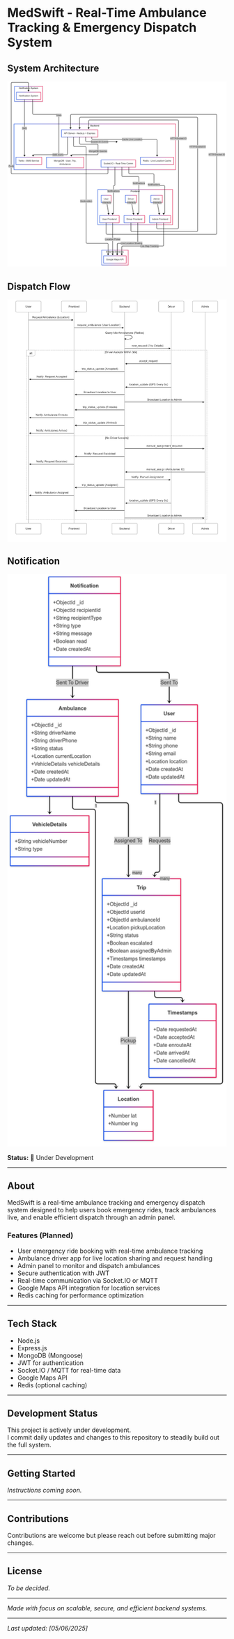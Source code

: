 # MedSwift - Real-Time Ambulance Tracking & Emergency Dispatch System

## System Architecture
![System Architecture](./System%20Arch%20(MedSwift).png)
## Dispatch Flow
<img src="./Booking%20Dispach%20Flow%20(MedSwift).png" alt="Dispatch Flow" width="600" />

## Notification
<img src="./Data%20Model%20(%20Medswift%20).png" alt="Notification System" width="600" />


**Status:** 🚧 Under Development

---

## About

MedSwift is a real-time ambulance tracking and emergency dispatch system designed to help users book emergency rides, track ambulances live, and enable efficient dispatch through an admin panel.

### Features (Planned)
- User emergency ride booking with real-time ambulance tracking
- Ambulance driver app for live location sharing and request handling
- Admin panel to monitor and dispatch ambulances
- Secure authentication with JWT
- Real-time communication via Socket.IO or MQTT
- Google Maps API integration for location services
- Redis caching for performance optimization

---

## Tech Stack

- Node.js
- Express.js
- MongoDB (Mongoose)
- JWT for authentication
- Socket.IO / MQTT for real-time data
- Google Maps API
- Redis (optional caching)

---

## Development Status

This project is actively under development.  
I commit daily updates and changes to this repository to steadily build out the full system.

---

## Getting Started

*Instructions coming soon.*

---

## Contributions

Contributions are welcome but please reach out before submitting major changes.

---

## License

*To be decided.*

---

*Made with focus on scalable, secure, and efficient backend systems.*

---

*Last updated: [05/06/2025]*
